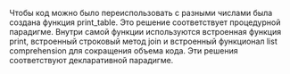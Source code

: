 Чтобы код можно было переиспользовать с разными числами была создана функция print_table.
Это решение соответствует процедурной парадигме.
Внутри самой функции используются встроенная функция print, встроенный строковый метод join
и встроенный функционал list comprehension для сокращения объема кода. Эти решения соответствуют декларативной парадигме.
